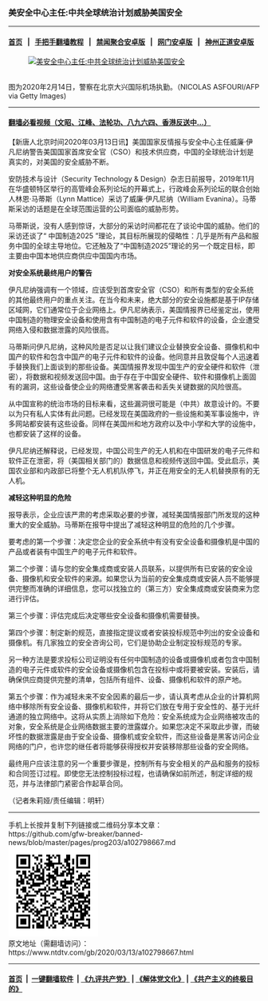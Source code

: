 ### 美安全中心主任:中共全球统治计划威胁美国安全
------------------------

#### [首页](https://github.com/gfw-breaker/banned-news/blob/master/README.md) &nbsp;&nbsp;|&nbsp;&nbsp; [手把手翻墙教程](https://github.com/gfw-breaker/guides/wiki) &nbsp;&nbsp;|&nbsp;&nbsp; [禁闻聚合安卓版](https://github.com/gfw-breaker/bn-android) &nbsp;&nbsp;|&nbsp;&nbsp; [网门安卓版](https://github.com/oGate2/oGate) &nbsp;&nbsp;|&nbsp;&nbsp; [神州正道安卓版](https://github.com/SzzdOgate/update) 



<div><div class="featured_image">
 <a href="https://i.ntdtv.com/assets/uploads/2020/03/GettyImages-1201452073-800x450-1.jpg" target="_blank">
  <figure>
   <img alt="美安全中心主任:中共全球统治计划威胁美国安全" src="https://i.ntdtv.com/assets/uploads/2020/03/GettyImages-1201452073-800x450-1.jpg"/>
  </figure><br/>
 </a>
 <span class="caption">
  图为2020年2月14日，警察在北京大兴国际机场执勤。（NICOLAS ASFOURI/AFP via Getty Images)
 </span>
</div>
</div><hr/>

#### [翻墙必看视频（文昭、江峰、法轮功、八九六四、香港反送中...）](https://github.com/gfw-breaker/banned-news/blob/master/pages/link3.md)

<div><div class="post_content" itemprop="articleBody">
 <p>
  【新唐人北京时间2020年03月13日讯】美国国家反情报与安全中心主任威廉·伊凡尼纳警告美国国家首席安全官（CSO）和技术供应商，中国的全球统治计划是真实的，对美国的安全威胁不断。
 </p>
 <p>
  安防技术与设计（Security Technology &amp; Design）杂志日前报导，2019年11月在华盛顿特区举行的高管峰会系列论坛的开幕式上，行政峰会系列论坛的联合创始人林恩·马蒂斯（Lynn Mattice）采访了威廉·伊凡尼纳（William Evanina）。马蒂斯采访的话题是在全球范围运营的公司面临的威胁形势。
 </p>
 <p>
  马蒂斯说，没有人感到惊讶，大部分的采访时间都花在了谈论中国的威胁。他们的采访还谈了“
  <ok href="https://www.ntdtv.com/gb/中国制造2025.htm">
   中国制造2025
  </ok>
  ”理论，其目标所展现的侵略性：几乎是所有产品和服务中国的全球主导地位。它还触及了“中国制造2025”理论的另一个既定目标，即主要由中国本地供应商供应中国国内市场。
 </p>
 <p>
  <strong>
   对安全系统最终用户的警告
  </strong>
 </p>
 <p>
  伊凡尼纳强调有一个领域，应该受到首席安全官（CSO）和所有类型的安全系统的其他最终用户的重点关注。在当今和未来，绝大部分的安全设施都是基于IP存储区域网，它们通常位于企业网络上。伊凡尼纳表示，美国情报界已经鉴定出，使用中国制造的物理安全设备和使用含有中国制造的电子元件和软件的设备，企业遭受网络入侵和数据泄露的风险很高。
 </p>
 <p>
  马蒂斯问伊凡尼纳，这种风险是否足以让我们建议企业替换安全设备、摄像机和中国产的软件和包含中国产的电子元件和软件的设备。他同意并且敦促每个人迅速着手替换我们上面谈到的那些设备。美国情报界发现中国生产的安全硬件和软件（泄密），将数据和视频发送回中国。由于存在于中国安全硬件、软件和摄像机上面固有的漏洞，这些设备使企业的网络遭受黑客袭击和丢失关键数据的风险很高。
 </p>
 <p>
  从中国宣称的统治市场的目标来看，这些漏洞很可能是（中共）故意设计的。不要以为只有私人实体有此问题。已经发现在美国政府的一些设施和美军事设施中，许多网站都安装有这些设备。同样在美国州和地方政府以及中小学和大学的设施中，也都安装了这样的设备。
 </p>
 <p>
  伊凡尼纳还解释说，已经发现，中国公司生产的无人机和在中国研发的电子元件和软件正在泄密，将（美国相关部门的）数据信息和视频传送回中国。受此启示，美国农业部和内政部已将整个无人机机队停飞，并正在用安全的无人机替换原有的无人机。
 </p>
 <p>
  <strong>
   减轻这种明显的危险
  </strong>
 </p>
 <p>
  报导表示，企业应该严肃的考虑采取必要的步骤，减轻美国情报部门所发现的这种重大的安全威胁。马蒂斯在报导中提出了减轻这种明显的危险的几个步骤。
 </p>
 <p>
  要考虑的第一个步骤：决定您企业的安全系统中有没有安全设备和摄像机是中国的产品或者装有中国生产的电子元件和软件。
 </p>
 <p>
  第二个步骤：请与您的安全集成商或安装人员联系，以提供所有已安装的安全设备、摄像机和安全软件的来源。如果您认为当前的安全集成商或安装人员不能够提供完整而准确的详细信息，您可以找独立的（第三方）安全集成商或安装商来为您进行评估。
 </p>
 <p>
  第三个步骤：评估完成后决定哪些安全设备和摄像机需要替换。
 </p>
 <p>
  第四个步骤：制定新的规范，直接指定提议或者安装投标规范中列出的安全设备和摄像机。有几家独立的安全咨询公司，它们是协助企业制定投标规范的专家。
 </p>
 <p>
  另一种方法是要求投标公司证明没有任何中国制造的设备或摄像机或者包含中国制造的电子元件或软件的安全设备或摄像机包含在投标中或将要被安装。安装后，请确保供应商提供完整的清单，包括所有组件、设备、摄像机和软件的原产地。
 </p>
 <p>
  第五个步骤：作为减轻未来不安全因素的最后一步，请认真考虑从企业的计算机网络中移除所有安全设备、摄像机和软件，并将它们放在专用于安全性的、基于光纤通道的独立网络中。这将从实质上消除如下危险：安全系统成为企业网络被攻击的对象，安全系统是企业网络数据主要的泄露媒介。如果您决定不采取此步骤，而破坏性的数据泄露是由于安全设备、摄像机或安全软件，而这些设备是黑客访问企业网络的门户，也许您的继任者将能够获得授权并安装移除那些设备的安全网络。
 </p>
 <p>
  最终用户应该注意的另一个重要步骤是，控制所有与安全相关的产品和服务的投标和合同签订过程。即使您无法控制投标过程，也请确保如前所述，制定详细的规范，并与法律部门紧密合作起草合同。
 </p>
 <p>
  （记者朱莉娅/责任编辑：明轩）
 </p>
 <div class="single_ad">
 </div>
</div>
</div>
<hr/>
手机上长按并复制下列链接或二维码分享本文章：<br/>
https://github.com/gfw-breaker/banned-news/blob/master/pages/prog203/a102798667.md <br/>
<a href='https://github.com/gfw-breaker/banned-news/blob/master/pages/prog203/a102798667.md'><img src='https://github.com/gfw-breaker/banned-news/blob/master/pages/prog203/a102798667.md.png'/></a> <br/>
原文地址（需翻墙访问）：https://www.ntdtv.com/gb/2020/03/13/a102798667.html


------------------------
#### [首页](https://github.com/gfw-breaker/banned-news/blob/master/README.md) &nbsp;|&nbsp; [一键翻墙软件](https://github.com/gfw-breaker/nogfw/blob/master/README.md) &nbsp;| [《九评共产党》](https://github.com/gfw-breaker/9ping.md/blob/master/README.md#九评之一评共产党是什么) | [《解体党文化》](https://github.com/gfw-breaker/jtdwh.md/blob/master/README.md) | [《共产主义的终极目的》](https://github.com/gfw-breaker/gczydzjmd.md/blob/master/README.md)


<img src='http://gfw-breaker.win/banned-news/pages/prog203/a102798667.md' width='0px' height='0px'/>